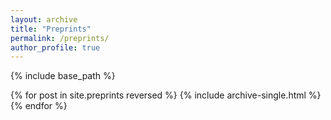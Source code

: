 ```yaml
---
layout: archive
title: "Preprints"
permalink: /preprints/
author_profile: true
---
```



{% include base_path %}

{% for post in site.preprints reversed %}
  {% include archive-single.html %}
{% endfor %}
